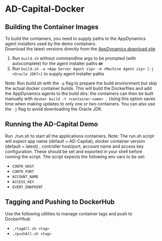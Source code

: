 # AD-Capital-Docker

Building the Container Images
-----------------------------

To build the containers, you need to supply paths to the AppDynamics agent installers used by the demo containers.  
Download the latest versions directly from the [AppDynamics download site](https://download.appdynamics.com)

1. Run `build.sh` without commandline args to be prompted (with autocomplete) for the agent installer paths __or__
2. Run `build.sh -a <App Server Agent zip> -m <Machine Agent zip> [-j <Oracle JDK7>]` to supply agent installer paths

Note: Run build.sh with the `-p` flag to prepare the build environment but skip the actual docker container builds.  This will build the Dockerfiles and add the AppDynamics agents to the build dirs: the containers can then be built manually with `docker build -t <container-name> .`  Using this option saves time when making updates to only one or two containers.  You can also use the `-j` flag to avoid downloading the Oracle JDK.

Running the AD-Capital Demo
---------------------------

Run ./run.sh to start all the applications containers.
Note: The run.sh script will expect app name (default = AD-Capital), docker container version (default = latest) , controller host/port, account name and access key configuration. These should be set and exported in your shell before running the script. The script expects the following env vars to be set:

- `CONTR_HOST`
- `CONTR_PORT`
- `ACCOUNT_NAME`
- `ACCESS_KEY`
- `EVENT_ENDPOINT`

Tagging and Pushing to DockerHub
--------------------------------
Use the following utilities to manage container tags and push to DockerHhub

- `./tagAll.sh <tag>`
- `./pushAll.sh <tag>`

